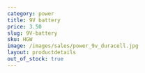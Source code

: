 ```yaml
---
category: power
title: 9V battery
price: 3.50
slug: 9V-battery
sku: HGW
image: /images/sales/power_9v_duracell.jpg
layout: productdetails
out_of_stock: true
---
```

